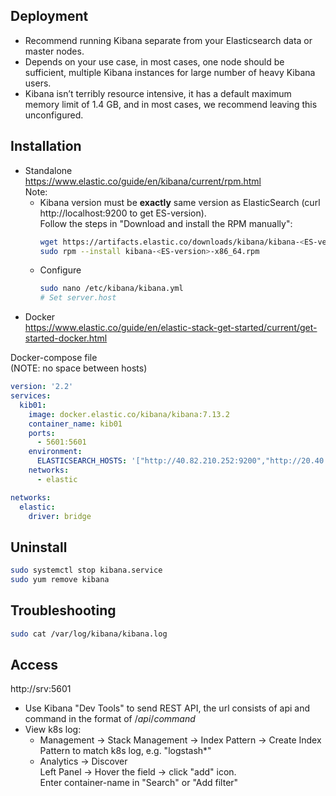 ## Deployment
- Recommend running Kibana separate from your Elasticsearch data or master nodes.
- Depends on your use case, in most cases, one node should be sufficient, multiple Kibana instances for large number of heavy Kibana users.
- Kibana isn’t terribly resource intensive, it has a default maximum memory limit of 1.4 GB, and in most cases, we recommend leaving this unconfigured.

## Installation
- Standalone  
https://www.elastic.co/guide/en/kibana/current/rpm.html  
Note:  
  - Kibana version must be **exactly** same version as ElasticSearch (curl http://localhost:9200 to get ES-version).  
  Follow the steps in "Download and install the RPM manually":  
    ```sh
    wget https://artifacts.elastic.co/downloads/kibana/kibana-<ES-version>-x86_64.rpm
    sudo rpm --install kibana-<ES-version>-x86_64.rpm
    ```
  - Configure
    ```sh
    sudo nano /etc/kibana/kibana.yml  
    # Set server.host  
    ```
- Docker  
  https://www.elastic.co/guide/en/elastic-stack-get-started/current/get-started-docker.html

Docker-compose file  
(NOTE: no space between hosts)
```yaml
version: '2.2'
services:
  kib01:
    image: docker.elastic.co/kibana/kibana:7.13.2
    container_name: kib01
    ports:
      - 5601:5601
    environment:
      ELASTICSEARCH_HOSTS: '["http://40.82.210.252:9200","http://20.40.82.80:9200","http://20.40.80.201:9200"]'
    networks:
      - elastic

networks:
  elastic:
    driver: bridge  
```
## Uninstall
```sh
sudo systemctl stop kibana.service
sudo yum remove kibana
```
## Troubleshooting
```sh
sudo cat /var/log/kibana/kibana.log
```
## Access
http://srv:5601  

- Use Kibana "Dev Tools" to send REST API, the url consists of api and command in the format of /*api*/*command*
- View k8s log:  
  - Management -> Stack Management -> Index Pattern -> Create Index Pattern to match k8s log, e.g. "logstash*"
  - Analytics -> Discover  
    Left Panel -> Hover the field -> click "add" icon.  
    Enter container-name in "Search" or "Add filter"  